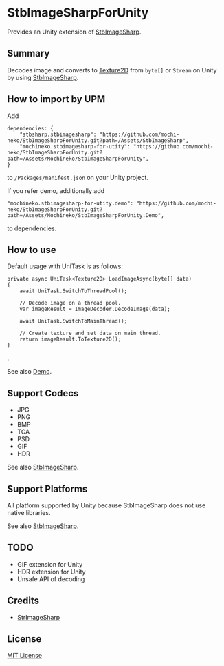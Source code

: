 StbImageSharpForUnity
===

Provides an Unity extension of [StbImageSharp](https://github.com/StbSharp/StbImageSharp).

## Summary

Decodes image and converts to [Texture2D](https://docs.unity3d.com/jp/current/ScriptReference/Texture2D-ctor.html) from `byte[]` or `Stream` on Unity by using [StbImageSharp](https://github.com/StbSharp/StbImageSharp).

## How to import by UPM

Add

```
dependencies: {
    "stbsharp.stbimagesharp": "https://github.com/mochi-neko/StbImageSharpForUnity.git?path=/Assets/StbImageSharp",
    "mochineko.stbimagesharp-for-utity": "https://github.com/mochi-neko/StbImageSharpForUnity.git?path=/Assets/Mochineko/StbImageSharpForUnity",
}
```

to `/Packages/manifest.json` on your Unity project.

If you refer demo, additionally add

```
"mochineko.stbimagesharp-for-utity.demo": "https://github.com/mochi-neko/StbImageSharpForUnity.git?path=/Assets/Mochineko/StbImageSharpForUnity.Demo",
```

to dependencies.


## How to use

Default usage with UniTask is as follows:

```
private async UniTask<Texture2D> LoadImageAsync(byte[] data)
{
    await UniTask.SwitchToThreadPool();

    // Decode image on a thread pool.
    var imageResult = ImageDecoder.DecodeImage(data);

    await UniTask.SwitchToMainThread();

    // Create texture and set data on main thread.
    return imageResult.ToTexture2D();
}
```
.

See also [Demo](https://github.com/mochi-neko/StbImageSharpForUnity/blob/main/Assets/Mochineko/StbImageSharpForUnity.Demo/ImageLoaderDemo.cs).

## Support Codecs

- JPG
- PNG
- BMP
- TGA
- PSD
- GIF
- HDR

See also [StbImageSharp](https://github.com/StbSharp/StbImageSharp).

## Support Platforms

All platform supported by Unity because StbImageSharp does not use native libraries.

See also [StbImageSharp](https://github.com/StbSharp/StbImageSharp).

## TODO

- GIF extension for Unity
- HDR extension for Unity
- Unsafe API of decoding

## Credits

- [StrImageSharp](https://github.com/StbSharp/StbImageSharp)


## License

[MIT License](https://github.com/mochi-neko/StbImageSharpForUnity/blob/main/LICENSE)
